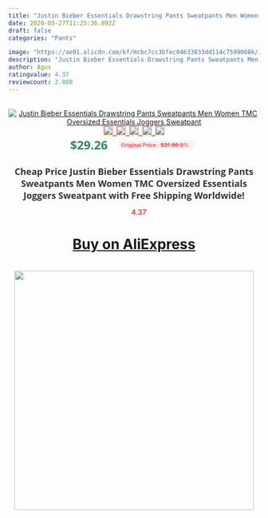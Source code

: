 ```yaml
---
title: "Justin Bieber Essentials Drawstring Pants Sweatpants Men Women TMC Oversized Essentials Joggers Sweatpant"
date: 2020-05-27T11:25:36.892Z
draft: false
categories: "Pants"

image: "https://ae01.alicdn.com/kf/Hcbc7cc3bfec04633833dd114c7599088k/Justin-Bieber-Essentials-Drawstring-Pants-Sweatpants-Men-Women-TMC-Oversized-Essentials-Joggers-Sweatpant.jpg"
description: "Justin Bieber Essentials Drawstring Pants Sweatpants Men Women TMC Oversized Essentials Joggers Sweatpant"
author: Agus
ratingvalue: 4.37
reviewcount: 2.888
---
```

<br>
<div style="text-align: center;">
<a href="https://s.click.aliexpress.com/e/_9GsHOl" target="_blank" rel="nofollow noopener noreferrer"><img alt="Justin Bieber Essentials Drawstring Pants Sweatpants Men Women TMC Oversized Essentials Joggers Sweatpant" class="magnifier-image" src="https://ae01.alicdn.com/kf/Hcbc7cc3bfec04633833dd114c7599088k/Justin-Bieber-Essentials-Drawstring-Pants-Sweatpants-Men-Women-TMC-Oversized-Essentials-Joggers-Sweatpant.jpg_640x640.jpg">
<br>
<img style="border:1px solid salmon" src="https://ae01.alicdn.com/kf/Hcbc7cc3bfec04633833dd114c7599088k/Justin-Bieber-Essentials-Drawstring-Pants-Sweatpants-Men-Women-TMC-Oversized-Essentials-Joggers-Sweatpant.jpg_120x120.jpg">&nbsp;&nbsp;<img style="border:1px solid salmon" src="https://ae01.alicdn.com/kf/Hb1c5aad4f5444c6eac8150584fe3dbbbD/Justin-Bieber-Essentials-Drawstring-Pants-Sweatpants-Men-Women-TMC-Oversized-Essentials-Joggers-Sweatpant.jpg_120x120.jpg">&nbsp;&nbsp;<img style="border:1px solid salmon" src="https://ae01.alicdn.com/kf/H4e87d4801d30440d9f30e56faaaf3f6b2/Justin-Bieber-Essentials-Drawstring-Pants-Sweatpants-Men-Women-TMC-Oversized-Essentials-Joggers-Sweatpant.jpg_120x120.jpg">&nbsp;&nbsp;<img style="border:1px solid salmon" src="https://ae01.alicdn.com/kf/Hdf3adccba2134f2b83f4601658c5c3eec/Justin-Bieber-Essentials-Drawstring-Pants-Sweatpants-Men-Women-TMC-Oversized-Essentials-Joggers-Sweatpant.jpg_120x120.jpg">&nbsp;&nbsp;<img style="border:1px solid salmon" src="https://ae01.alicdn.com/kf/Hbc6dc5bc64ac4f0cad6eee7ed88a824bq/Justin-Bieber-Essentials-Drawstring-Pants-Sweatpants-Men-Women-TMC-Oversized-Essentials-Joggers-Sweatpant.jpg_120x120.jpg"></a></div><br0>
<div style="text-align: center;"><span style="background-color: white; border: 0px; box-sizing: border-box; color: seagreen; display: inline-block; font-family: &quot;open sans&quot; , &quot;arial&quot; , &quot;helvetica&quot; , sans-serif , &quot;heiti&quot;; font-size: 24px; font-stretch: inherit; font-weight: 700; line-height: inherit; margin: 0px 10px 0px 0px; padding: 0px; vertical-align: middle;">$29.26 </span>
<span style="background: rgb(255 , 241 , 241); border-radius: 3px; border: 0px; box-sizing: border-box; color: #ff4747; display: inline-block; font-family: inherit; font-size: 12px; font-stretch: inherit; font-style: inherit; font-variant: inherit; font-weight: 600; line-height: inherit; margin: 0px; padding: 2px 5px; transform: scale(0.9); vertical-align: middle;">Original Price : <b style="text-decoration: line-through;">$31.80 </b> 8%&nbsp;&nbsp;</span></div>
<h1 style="color: #333333; display: inline-block; font-family: &quot;open sans&quot; , &quot;arial&quot; , &quot;helvetica&quot; , sans-serif , &quot;heiti&quot;; font-size: 18px; font-stretch: inherit; font-weight: 700; text-align: center;">Cheap Price Justin Bieber Essentials Drawstring Pants Sweatpants Men Women TMC Oversized Essentials Joggers Sweatpant with Free Shipping Worldwide!</h1>
<div style="color: #ff4747; text-align: center;">
<img src="https://4.bp.blogspot.com/-M0ZcTcb-5uY/XleCXlxnR4I/AAAAAAAAAEc/OrjgMkXV1oMQFaCRZj5HQwOCBcu3w1FegCPcBGAYYCw/s1600/star.png" style="height: 15px;">&nbsp;<b>4.37</b></div>
<div class="button_cont" align="center"><a class="buynow_a" href="https://s.click.aliexpress.com/e/_9GsHOl" target="_blank" rel="nofollow noopener noreferrer"><H1>Buy on AliExpress</H1></a></div><br>
<div class="separator" style="clear: both; text-align: center;">
<img src="https://lh3.googleusercontent.com/-pTy5HemUv9M/XlePHvY0dAI/AAAAAAAAAE4/0nX5iRUoIWY8eMW9Dpxeirr157OZliDIgCLcBGAsYHQ/s1600/badge.gif" width="480">
</div>
